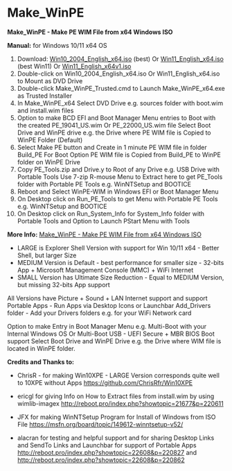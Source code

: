# Make_WinPE
**Make_WinPE - Make PE WIM File from x64 Windows ISO**
 
**Manual:**  for Windows 10/11 x64 OS
 
1. Download:  [Win10_2004_English_x64.iso](https://tb.rg-adguard.net/public.php) (best)     Or  [Win11_English_x64.iso](https://www.heidoc.net/joomla/technology-science/microsoft/67-microsoft-windows-and-office-iso-download-tool) (best Win11)  Or    [Win11_English_x64v1.iso](https://www.microsoft.com/en-us/software-download/windows11)
2. Double-click on Win10_2004_English_x64.iso Or  Win11_English_x64.iso to Mount as DVD Drive
3. Double-click Make_WinPE_Trusted.cmd to Launch Make_WinPE_x64.exe as Trusted Installer
4. In Make_WinPE_x64 Select DVD Drive e.g. sources folder with boot.wim and install.wim files
5. Option to make BCD EFI and Boot Manager Menu entries to Boot with the created PE_19041_US.wim  Or  PE_22000_US.wim file
    Select Boot Drive and WinPE drive e.g. the Drive where PE WIM file is Copied to WinPE Folder (Default)
6. Select Make PE button and Create in 1 minute PE WIM file in folder Build_PE
   For Boot Option PE WIM file is Copied from Build_PE to WinPE folder on WinPE Drive
7. Copy PE_Tools.zip and Drive.y to Root of any Drive e.g. USB Drive with Portable Tools
   Use 7-zip R-mouse Menu to Extract here to get PE_Tools folder with Portable PE Tools e.g. WinNTSetup and BOOTICE
8. Reboot and Select WinPE-WIM in Windows EFI or Boot Manager Menu
9. On Desktop click on Run_PE_Tools to get Menu with Portable PE Tools e.g. WinNTSetup and BOOTICE
10. On Desktop click on Run_System_Info for System_Info folder with Portable Tools and Option to Launch PStart Menu with Tools

**More Info:** [Make_WinPE - Make PE WIM File from x64 Windows ISO](http://reboot.pro/index.php?showtopic=22608)
 
- LARGE is Explorer Shell Version with support for Win 10/11 x64 - Better Shell, but larger Size 
- MEDIUM Version is Default - best performance for smaller size - 32-bits App + Microsoft Management Console (MMC) + WiFi Internet
- SMALL Version has Ultimate Size Reduction - Equal to MEDIUM Version, but missing 32-bits App support

All Versions have Picture + Sound + LAN Internet support and support Portable Apps - Run Apps via Desktop Icons or Launchbar
Add_Drivers folder - Add your Drivers folders e.g. for your WiFi Network card

Option to make Entry in Boot Manager Menu e.g.  Multi-Boot with your Internal Windows OS Or Multi-Boot USB - UEFI Secure + MBR BIOS Boot support
Select Boot Drive and WinPE Drive e.g. the Drive where WIM file is located in WinPE folder.

**Credits and Thanks to:**
 
- ChrisR - for making Win10XPE - LARGE Version corresponds quite well to 10XPE without Apps
  https://github.com/ChrisRfr/Win10XPE

- ericgl for giving Info on How to Extract files from install.wim by using wimlib-imagex
  http://reboot.pro/index.php?showtopic=21677&p=220611

- JFX for making WinNTSetup Program for Install of Windows from ISO File
  https://msfn.org/board/topic/149612-winntsetup-v52/
  
- alacran for testing and helpful support and for sharing Desktop Links and SendTo Links and Launchbar for support of Portable Apps
  http://reboot.pro/index.php?showtopic=22608&p=220827  and  http://reboot.pro/index.php?showtopic=22608&p=220862
